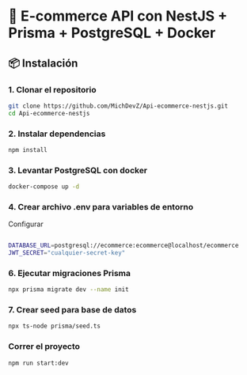 # 🛒 E-commerce API con NestJS + Prisma + PostgreSQL + Docker

## 📦 Instalación

### 1. Clonar el repositorio

```bash
git clone https://github.com/MichDevZ/Api-ecommerce-nestjs.git
cd Api-ecommerce-nestjs
```

### 2. Instalar dependencias
```bash
npm install
```

### 3. Levantar PostgreSQL con docker
```bash
docker-compose up -d
```

### 4. Crear archivo .env para variables de entorno
Configurar 
```bash

DATABASE_URL=postgresql://ecommerce:ecommerce@localhost/ecommerce
JWT_SECRET="cualquier-secret-key"
```
### 6. Ejecutar migraciones Prisma
```bash
npx prisma migrate dev --name init
```

### 7. Crear seed para base de datos
```bash
npx ts-node prisma/seed.ts
```


### Correr el proyecto 
```bash
npm run start:dev
```
